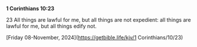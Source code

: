 **1 Corinthians 10:23**

23 All things are lawful for me, but all things are not expedient: all things are lawful for me, but all things edify not.

[Friday 08-November, 2024](https://getbible.life/kjv/1 Corinthians/10/23)
